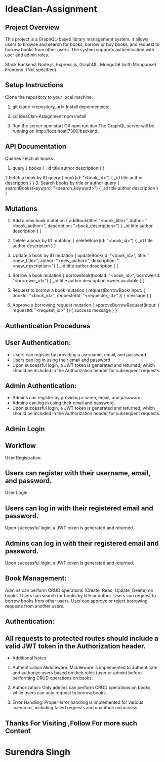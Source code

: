 # IdeaClan-Assignment
## Project Overview
This project is a GraphQL-based library management system. It allows users to browse and search for books, borrow or buy books, and request to borrow books from other users. The system supports authentication with user and admin roles.

Stack
Backend: Node.js, Express.js, GraphQL, MongoDB (with Mongoose)
Frontend: (Not specified)
## Setup Instructions
Clone the repository to your local machine:

1. git clone <repository_url>
Install dependencies:

2. cd IdeaClan-Assignment
   npm install

3. Run the server 
 npm start OR npm run dev
The GraphQL server will be running on http://localhost:7300/backend.

## API Documentation
Queries
Fetch all books

1. query {
  books {
    _id
    title
    author
    description
  }
}

2.Fetch a book by ID
query {
  book(id: "<book_id>") {
    _id
    title
    author
    description
  }
}
3. Search books by title or author
query {
  searchBooks(keyword: "<search_keyword>") {
    _id
    title
    author
    description
  }
}

##  Mutations
1. Add a new book
mutation {
  addBook(title: "<book_title>", author: "<book_author>", description: "<book_description>") {
    _id
    title
    author
    description
  }
}
2. Delete a book by ID
mutation {
  deleteBook(id: "<book_id>") {
    _id
    title
    author
    description
  }
}
3. Update a book by ID
mutation {
  updateBook(id: "<book_id>", title: "<new_title>", author: "<new_author>", description: "<new_description>") {
    _id
    title
    author
    description
  }
}
4. Borrow a book
mutation {
  borrowBook(bookId: "<book_id>", borrowerId: "<borrower_id>") {
    _id
    title
    author
    description
    owner
    available
  }
}
5. Request to borrow a book
mutation {
  requestBorrowBook(input: { bookId: "<book_id>", requesterId: "<requester_id>" }) {
    message
  }
}

6. Approve a borrowing request
mutation {
  approveBorrowRequest(input: { requestId: "<request_id>" }) {
    success
    message
  }
}

## Authentication Procedures
 ## User Authentication:

* Users can register by providing a username, email, and password.
* Users can log in using their email and password.
* Upon successful login, a JWT token is generated and returned, which should be included in the Authorization header for subsequent requests.

## Admin Authentication:
* Admins can register by providing a name, email, and password.
* Admins can log in using their email and password.
* Upon successful login, a JWT token is generated and returned, which should be included in the Authorization header for subsequent requests.
## Admin Login 


## Workflow
User Registration:

## Users can register with their username, email, and password.
User Login:

## Users can log in with their registered email and password.
Upon successful login, a JWT token is generated and returned.


## Admins can log in with their registered email and password.
Upon successful login, a JWT token is generated and returned.

## Book Management:

 Admins can perform CRUD operations (Create, Read, Update, Delete) on books.
 Users can search for books by title or author.
 Users can request to borrow books from other users.
 User can approve or reject borrowing requests from another users.

## Authentication:

## All requests to protected routes should include a valid JWT token in the Authorization header.

* Additional Notes
1. Authentication Middleware: Middleware is implemented to authenticate and authorize users based on their roles (user or admin) before performing CRUD operations on books.

2. Authorization: Only admins can perform CRUD operations on books, while users can only request to borrow books.

2. Error Handling: Proper error handling is implemented for various scenarios, including failed requests and unauthorized access.

## Thanks For Visiting ,Follow For more such Content ##
# Surendra Singh #
